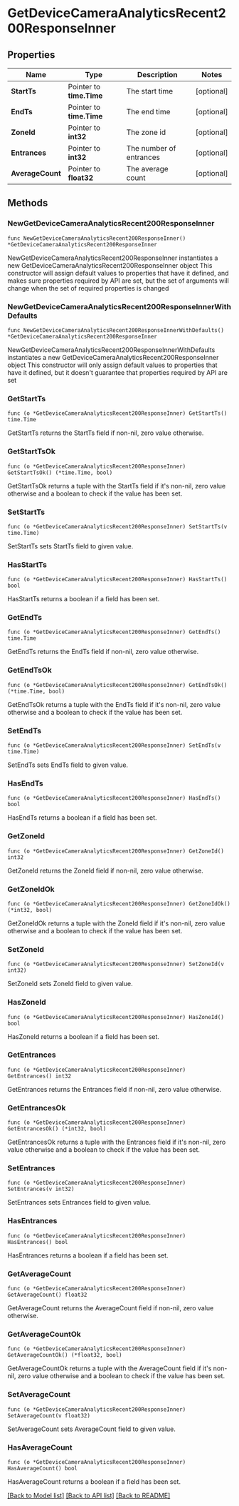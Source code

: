 # GetDeviceCameraAnalyticsRecent200ResponseInner

## Properties

Name | Type | Description | Notes
------------ | ------------- | ------------- | -------------
**StartTs** | Pointer to **time.Time** | The start time | [optional] 
**EndTs** | Pointer to **time.Time** | The end time | [optional] 
**ZoneId** | Pointer to **int32** | The zone id | [optional] 
**Entrances** | Pointer to **int32** | The number of entrances | [optional] 
**AverageCount** | Pointer to **float32** | The average count | [optional] 

## Methods

### NewGetDeviceCameraAnalyticsRecent200ResponseInner

`func NewGetDeviceCameraAnalyticsRecent200ResponseInner() *GetDeviceCameraAnalyticsRecent200ResponseInner`

NewGetDeviceCameraAnalyticsRecent200ResponseInner instantiates a new GetDeviceCameraAnalyticsRecent200ResponseInner object
This constructor will assign default values to properties that have it defined,
and makes sure properties required by API are set, but the set of arguments
will change when the set of required properties is changed

### NewGetDeviceCameraAnalyticsRecent200ResponseInnerWithDefaults

`func NewGetDeviceCameraAnalyticsRecent200ResponseInnerWithDefaults() *GetDeviceCameraAnalyticsRecent200ResponseInner`

NewGetDeviceCameraAnalyticsRecent200ResponseInnerWithDefaults instantiates a new GetDeviceCameraAnalyticsRecent200ResponseInner object
This constructor will only assign default values to properties that have it defined,
but it doesn't guarantee that properties required by API are set

### GetStartTs

`func (o *GetDeviceCameraAnalyticsRecent200ResponseInner) GetStartTs() time.Time`

GetStartTs returns the StartTs field if non-nil, zero value otherwise.

### GetStartTsOk

`func (o *GetDeviceCameraAnalyticsRecent200ResponseInner) GetStartTsOk() (*time.Time, bool)`

GetStartTsOk returns a tuple with the StartTs field if it's non-nil, zero value otherwise
and a boolean to check if the value has been set.

### SetStartTs

`func (o *GetDeviceCameraAnalyticsRecent200ResponseInner) SetStartTs(v time.Time)`

SetStartTs sets StartTs field to given value.

### HasStartTs

`func (o *GetDeviceCameraAnalyticsRecent200ResponseInner) HasStartTs() bool`

HasStartTs returns a boolean if a field has been set.

### GetEndTs

`func (o *GetDeviceCameraAnalyticsRecent200ResponseInner) GetEndTs() time.Time`

GetEndTs returns the EndTs field if non-nil, zero value otherwise.

### GetEndTsOk

`func (o *GetDeviceCameraAnalyticsRecent200ResponseInner) GetEndTsOk() (*time.Time, bool)`

GetEndTsOk returns a tuple with the EndTs field if it's non-nil, zero value otherwise
and a boolean to check if the value has been set.

### SetEndTs

`func (o *GetDeviceCameraAnalyticsRecent200ResponseInner) SetEndTs(v time.Time)`

SetEndTs sets EndTs field to given value.

### HasEndTs

`func (o *GetDeviceCameraAnalyticsRecent200ResponseInner) HasEndTs() bool`

HasEndTs returns a boolean if a field has been set.

### GetZoneId

`func (o *GetDeviceCameraAnalyticsRecent200ResponseInner) GetZoneId() int32`

GetZoneId returns the ZoneId field if non-nil, zero value otherwise.

### GetZoneIdOk

`func (o *GetDeviceCameraAnalyticsRecent200ResponseInner) GetZoneIdOk() (*int32, bool)`

GetZoneIdOk returns a tuple with the ZoneId field if it's non-nil, zero value otherwise
and a boolean to check if the value has been set.

### SetZoneId

`func (o *GetDeviceCameraAnalyticsRecent200ResponseInner) SetZoneId(v int32)`

SetZoneId sets ZoneId field to given value.

### HasZoneId

`func (o *GetDeviceCameraAnalyticsRecent200ResponseInner) HasZoneId() bool`

HasZoneId returns a boolean if a field has been set.

### GetEntrances

`func (o *GetDeviceCameraAnalyticsRecent200ResponseInner) GetEntrances() int32`

GetEntrances returns the Entrances field if non-nil, zero value otherwise.

### GetEntrancesOk

`func (o *GetDeviceCameraAnalyticsRecent200ResponseInner) GetEntrancesOk() (*int32, bool)`

GetEntrancesOk returns a tuple with the Entrances field if it's non-nil, zero value otherwise
and a boolean to check if the value has been set.

### SetEntrances

`func (o *GetDeviceCameraAnalyticsRecent200ResponseInner) SetEntrances(v int32)`

SetEntrances sets Entrances field to given value.

### HasEntrances

`func (o *GetDeviceCameraAnalyticsRecent200ResponseInner) HasEntrances() bool`

HasEntrances returns a boolean if a field has been set.

### GetAverageCount

`func (o *GetDeviceCameraAnalyticsRecent200ResponseInner) GetAverageCount() float32`

GetAverageCount returns the AverageCount field if non-nil, zero value otherwise.

### GetAverageCountOk

`func (o *GetDeviceCameraAnalyticsRecent200ResponseInner) GetAverageCountOk() (*float32, bool)`

GetAverageCountOk returns a tuple with the AverageCount field if it's non-nil, zero value otherwise
and a boolean to check if the value has been set.

### SetAverageCount

`func (o *GetDeviceCameraAnalyticsRecent200ResponseInner) SetAverageCount(v float32)`

SetAverageCount sets AverageCount field to given value.

### HasAverageCount

`func (o *GetDeviceCameraAnalyticsRecent200ResponseInner) HasAverageCount() bool`

HasAverageCount returns a boolean if a field has been set.


[[Back to Model list]](../README.md#documentation-for-models) [[Back to API list]](../README.md#documentation-for-api-endpoints) [[Back to README]](../README.md)


